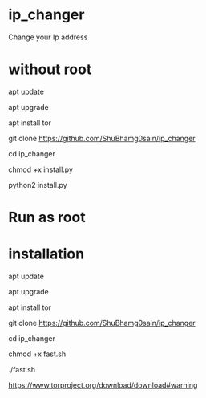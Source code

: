 # ip_changer
Change your Ip address
# without root
apt update

apt upgrade

apt install tor

git clone https://github.com/ShuBhamg0sain/ip_changer

cd ip_changer

chmod +x install.py

python2 install.py

# Run as root 
# installation
apt update

apt upgrade

apt install tor

git clone https://github.com/ShuBhamg0sain/ip_changer

cd ip_changer

chmod +x fast.sh

./fast.sh

https://www.torproject.org/download/download#warning

